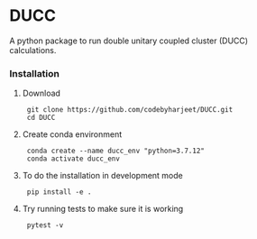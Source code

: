 
# DUCC

A python package to run double unitary coupled cluster (DUCC) calculations.


### Installation
1. Download

        git clone https://github.com/codebyharjeet/DUCC.git
        cd DUCC

2. Create conda environment

        conda create --name ducc_env "python=3.7.12"
        conda activate ducc_env

3. To do the installation in development mode

        pip install -e .

4. Try running tests to make sure it is working

        pytest -v
